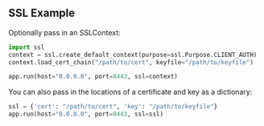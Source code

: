 ## SSL Example


Optionally pass in an SSLContext:

```python
import ssl
context = ssl.create_default_context(purpose=ssl.Purpose.CLIENT_AUTH)
context.load_cert_chain("/path/to/cert", keyfile="/path/to/keyfile")

app.run(host="0.0.0.0", port=8443, ssl=context)
```

You can also pass in the locations of a certificate and key as a dictionary:


```python
ssl = {'cert': "/path/to/cert", 'key': "/path/to/keyfile"}
app.run(host="0.0.0.0", port=8443, ssl=ssl)
```
